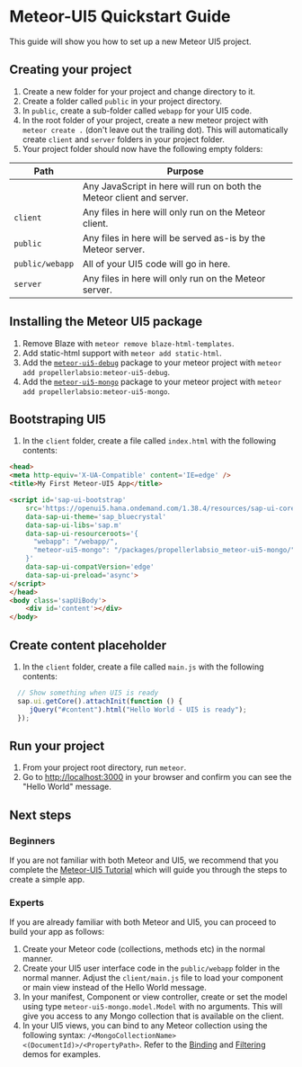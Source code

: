# Meteor-UI5 Quickstart Guide
This guide will show you how to set up a new Meteor UI5 project.  

## Creating your project
1. Create a new folder for your project and change directory to it.
1. Create a folder called `public` in your project directory.
1. In `public`, create a sub-folder called `webapp` for your UI5 code.
1. In the root folder of your project, create a new meteor project with `meteor create .` (don't leave out the trailing dot).  This will automatically create `client` and `server` folders in your project folder.
1. Your project folder should now have the following empty folders:

| Path     | Purpose |
| -------- | ------- |
|          | Any JavaScript in here will run on both the Meteor client and server. |
| `client` | Any files in here will only run on the Meteor client. |
| `public` | Any files in here will be served as-is by the Meteor server. |
| `public/webapp` | All of your UI5 code will go in here. |
| `server` | Any files in here will only run on the Meteor server. |

## Installing the Meteor UI5 package
1. Remove Blaze with `meteor remove blaze-html-templates`.		
1. Add static-html support with `meteor add static-html`.
1. Add the [`meteor-ui5-debug`](https://github.com/propellerlabsio/meteor-ui5-debug) package to your meteor project with `meteor add propellerlabsio:meteor-ui5-debug`.
1. Add the [`meteor-ui5-mongo`](https://github.com/propellerlabsio/meteor-ui5-mongo) package to your meteor project with `meteor add propellerlabsio:meteor-ui5-mongo`.

## Bootstraping UI5
1. In the `client` folder, create a file called `index.html` with the following contents:

```html
<head>
<meta http-equiv='X-UA-Compatible' content='IE=edge' />
<title>My First Meteor-UI5 App</title>

<script id='sap-ui-bootstrap'
    src='https://openui5.hana.ondemand.com/1.38.4/resources/sap-ui-core.js'
    data-sap-ui-theme='sap_bluecrystal'
    data-sap-ui-libs='sap.m'
    data-sap-ui-resourceroots='{
      "webapp": "/webapp/",
      "meteor-ui5-mongo": "/packages/propellerlabsio_meteor-ui5-mongo/"
    }'
    data-sap-ui-compatVersion='edge'
    data-sap-ui-preload='async'>
</script>
</head>
<body class='sapUiBody'>
    <div id='content'></div>
</body>
```

## Create content placeholder
1. In the `client` folder, create a file called `main.js` with the following contents:

```js
  // Show something when UI5 is ready
  sap.ui.getCore().attachInit(function () {
     jQuery("#content").html("Hello World - UI5 is ready");
  });
```

## Run your project
1. From your project root directory, run `meteor`.
1. Go to [http://localhost:3000](http://localhost:3000) in your browser and confirm you can see the "Hello World" message.

## Next steps

### Beginners
If you are not familiar with both Meteor and UI5, we recommend that you complete the [Meteor-UI5 Tutorial](/#/tutorial/mongo/step/00) which will guide you through the steps to create a simple app.

### Experts
If you are already familiar with both Meteor and UI5, you can proceed to build your app as follows:
1. Create your Meteor code (collections, methods etc) in the normal manner.
1. Create your UI5 user interface code in the `public/webapp` folder in the normal manner. Adjust the `client/main.js` file to load your component or main view instead of the Hello World message.
1. In your manifest, Component or view controller, create or set the model using type  `meteor-ui5-mongo.model.Model` with no arguments.  This will give you access to any Mongo collection that is available on the client.
1. In your UI5 views, you can bind to any Meteor collection using the following syntax:
`/<MongoCollectionName><(DocumentId)>/<PropertyPath>`.  Refer to the [Binding](/#/demos?groupId=binding) and [Filtering](/#/demos?groupId=filter) demos for examples.
